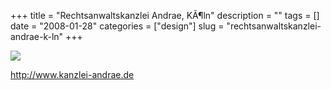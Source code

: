 +++
title = "Rechtsanwaltskanzlei Andrae, K&Atilde;&para;ln"
description = ""
tags = []
date = "2008-01-28"
categories = ["design"]
slug = "rechtsanwaltskanzlei-andrae-k-ln"
+++


 

  <div id="screens-thumbs" class="clearfix">
    <div class="txt-center" id="design-submission"><a href="http://www.kanzlei-andrae.de/"><img id='bluga-thumbnail-1062' class='bluga-thumbnail large' src='//konigi.com/media/bluga/
wt47f281dc4c199_0.jpg'/></a></div>  
  </div>   
<p><a href="http://www.kanzlei-andrae.de/">http://www.kanzlei-andrae.de</a></p>




